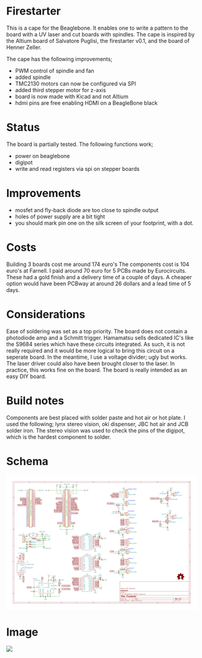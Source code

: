 # Firestarter
This is a cape for the Beaglebone. It enables one to write a pattern to the board with a UV laser and cut boards with spindles.
The cape is inspired by the Altium board of Salvatore Puglisi, the firestarter v0.1, and the board of Henner Zeller.

The cape has the following improvements;
 - PWM control of spindle and fan
 - added spindle
 - TMC2130 motors can now be configured via SPI
 - added third stepper motor for z-axis
 - board is now made with Kicad and not Altium
 - hdmi pins are free enabling HDMI on a BeagleBone black
 
# Status
The board is partially tested. The following functions work;
 - power on beaglebone
 - digipot
 - write and read registers via spi on stepper boards
 
# Improvements
- mosfet and fly-back diode are too close to spindle output
- holes of power supply are a bit tight
- you should mark pin one on the silk screen of your footprint, with a dot.

# Costs
Building 3 boards cost me around 174 euro's The components cost is 104 euro's at Farnell. I paid around 70 euro for 5 PCBs made by Eurocircuits. These had a gold finish and a delivery time of a couple of days. A cheaper option would have been PCBway at around 26 dollars and a lead time of 5 days.

# Considerations
Ease of soldering was set as a top priority. The board does not contain a photodiode amp and a Schmitt trigger. Hamamatsu sells dedicated IC's like the S9684 series which have these circuits integrated. As such, it is not really required and it would be more logical to bring this circuit on a seperate board. In the meantime, I use a voltage divider; ugly but works.
The laser driver could also have been brought closer to the laser. In practice, this works fine on the board.
The board is really intended as an easy DIY board.

# Build notes
Components are best placed with solder paste and hot air or hot plate. I used the following; lynx stereo vision, oki dispenser, JBC hot air and JCB solder iron. The stereo vision was used to check the pins of the digipot, which is the hardest component to solder.

# Schema

![](/images/BeagleBone-Black-Cape.svg)

# Image
![](/images/pcbboard_populated.jpg)






